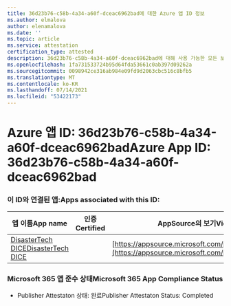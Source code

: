 ```yaml
---
title: 36d23b76-c58b-4a34-a60f-dceac6962bad에 대한 Azure 앱 ID 정보
ms.author: elmalova
author: elenamalova
ms.date: ''
ms.topic: article
ms.service: attestation
certification_type: attested
description: 36d23b76-c58b-4a34-a60f-dceac6962bad에 대해 사용 가능한 모든 보안 및 규정 준수 정보입니다.
ms.openlocfilehash: 1fa731533724b95d64fda53661c0ab397d09262a
ms.sourcegitcommit: 0098942ce316ab984e09fd9d2063cbc516c8bfb5
ms.translationtype: MT
ms.contentlocale: ko-KR
ms.lasthandoff: 07/14/2021
ms.locfileid: "53422173"
---
```

# <a name="azure-app-id-36d23b76-c58b-4a34-a60f-dceac6962bad"></a><span data-ttu-id="7afff-103">Azure 앱 ID: 36d23b76-c58b-4a34-a60f-dceac6962bad</span><span class="sxs-lookup"><span data-stu-id="7afff-103">Azure App ID: 36d23b76-c58b-4a34-a60f-dceac6962bad</span></span>


### <a name="apps-associated-with-this-id"></a><span data-ttu-id="7afff-104">이 ID와 연결된 앱:</span><span class="sxs-lookup"><span data-stu-id="7afff-104">Apps associated with this ID:</span></span>
| <span data-ttu-id="7afff-105">**앱 이름**</span><span class="sxs-lookup"><span data-stu-id="7afff-105">**App name**</span></span> | <span data-ttu-id="7afff-106">**인증**</span><span class="sxs-lookup"><span data-stu-id="7afff-106">**Certified**</span></span> | <span data-ttu-id="7afff-107">**AppSource의 보기**</span><span class="sxs-lookup"><span data-stu-id="7afff-107">**View in AppSource**</span></span> |
|-|-|-|
| [<span data-ttu-id="7afff-108">DisasterTech DICE</span><span class="sxs-lookup"><span data-stu-id="7afff-108">DisasterTech DICE</span></span>](https://docs.microsoft.com/en-us/microsoft-365-app-certification/forward/WA200001909) |  | [https://appsource.microsoft.com/product/office/WA200001909](https://appsource.microsoft.com/product/office/WA200001909) |

### <a name="microsoft-365-app-compliance-status"></a><span data-ttu-id="7afff-109">Microsoft 365 앱 준수 상태</span><span class="sxs-lookup"><span data-stu-id="7afff-109">Microsoft 365 App Compliance Status</span></span>
- <span data-ttu-id="7afff-110">Publisher Attestaton 상태: 완료</span><span class="sxs-lookup"><span data-stu-id="7afff-110">Publisher Attestaton Status: Completed</span></span>
